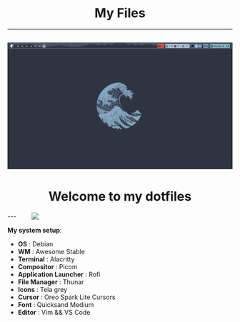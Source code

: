 <div align="center">
    <h1>My Files</h1>
</div>

---

![Desktop](./assets/Desktop.png)
---

<div align="center">
    <h1>Welcome to my dotfiles</h1>
</div>
---
<image align="right" width="450px" src="./assets/neofetch.png"/>

**My system setup**:

- **OS**                   : Debian 
- **WM**                   : Awesome Stable
- **Terminal**             : Alacritty
- **Compositor**           : Picom
- **Application Launcher** : Rofi
- **File Manager**         : Thunar
- **Icons**                : Tela grey
- **Cursor**               : Oreo Spark Lite Cursors
- **Font**                 : Quicksand Medium
- **Editor**               : Vim && VS Code

